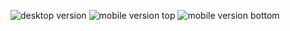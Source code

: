 ![desktop version](./Screenshot(2).png)
![mobile version top](./Screenshot(3).png)
![mobile version bottom](./Screenshot(4).png)